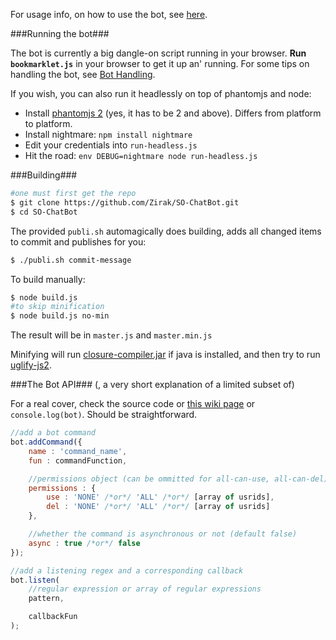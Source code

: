 For usage info, on how to use the bot, see [here](https://github.com/Zirak/SO-ChatBot/wiki/Interacting-with-the-bot).

###Running the bot###

The bot is currently a big dangle-on script running in your browser. **Run `bookmarklet.js`** in your browser to get it up an' running. For some tips on handling the bot, see [Bot Handling](https://github.com/Zirak/SO-ChatBot/wiki/Bot-Handling).

If you wish, you can also run it headlessly on top of phantomjs and node:

* Install [phantomjs 2](http://phantomjs.org/) (yes, it has to be 2 and above). Differs from platform to platform.
* Install nightmare: `npm install nightmare`
* Edit your credentials into `run-headless.js`
* Hit the road: `env DEBUG=nightmare node run-headless.js`

###Building###

```sh
#one must first get the repo
$ git clone https://github.com/Zirak/SO-ChatBot.git
$ cd SO-ChatBot
```

The provided `publi.sh` automagically does building, adds all changed items to commit and publishes for you:

```sh
$ ./publi.sh commit-message
```

To build manually:

```sh
$ node build.js
#to skip minification
$ node build.js no-min
```
The result will be in `master.js` and `master.min.js`

Minifying will run [closure-compiler.jar](https://developers.google.com/closure/compiler/docs/gettingstarted_app) if java is installed, and then try to run [uglify-js2](https://github.com/mishoo/UglifyJS2).

###The Bot API###
(, a very short explanation of a limited subset of)

For a real cover, check the source code or [this wiki page](https://github.com/Zirak/SO-ChatBot/wiki/Plugin-writing) or `console.log(bot)`. Should be straightforward.

```javascript
//add a bot command
bot.addCommand({
    name : 'command_name',
    fun : commandFunction,

    //permissions object (can be ommitted for all-can-use, all-can-del)
    permissions : {
        use : 'NONE' /*or*/ 'ALL' /*or*/ [array of usrids],
        del : 'NONE' /*or*/ 'ALL' /*or*/ [array of usrids]
    },

    //whether the command is asynchronous or not (default false)
    async : true /*or*/ false
});

//add a listening regex and a corresponding callback
bot.listen(
    //regular expression or array of regular expressions
    pattern,

    callbackFun
);
```
